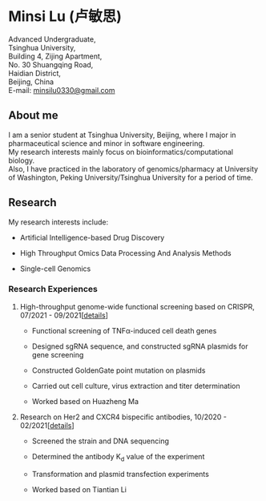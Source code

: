 
<td id="layout-content">
<div id="toptitle">
<h1>Minsi Lu (卢敏思) </h1>
</div>

<td align="left"><p>Advanced Undergraduate,<br />
Tsinghua University,<br />
Building 4, Zijing Apartment, <br />
No. 30 Shuangqing Road, <br />
Haidian District, <br />
Beijing, China <br /> 
E-mail: <a href="minsilu0330@gmail.com">minsilu0330@gmail.com</a></p>


<h2>About me</h2>
<p>I am a senior student at Tsinghua University, Beijing, where I major in pharmaceutical science and minor in software engineering.<br />
  My research interests mainly focus on bioinformatics/computational biology.<br />
  Also, I have practiced in the laboratory of genomics/pharmacy at University of Washington, Peking University/Tsinghua University for a period of time.
</p>

<h2 id="Research">Research</h2>
<p>My research interests include: </p>
<ul>
  <li><p>Artificial Intelligence-based Drug Discovery</p></li>
  <li><p>High Throughput Omics Data Processing And Analysis Methods</p></li>
  <li><p>Single-cell Genomics</p></li>
<!--   <li><p>Protein Structure Prediction</p></li> -->
</ul>
<h3>Research Experiences</h3>
<ol>
  <li><p>High-throughput genome-wide functional screening based on CRISPR, 07/2021 - 09/2021[<a href="slides/crispr.pdf">details</a>]</p></li>
  <ul>
    <li><p>Functional screening of TNFα-induced cell death genes</p></li>
    <li><p>Designed sgRNA sequence, and constructed sgRNA plasmids for gene screening</p></li>
    <li><p>Constructed GoldenGate point mutation on plasmids</p></li>
    <li><p>Carried out cell culture, virus extraction and titer determination</p></li>
    <li><p>Worked based on Huazheng Ma</p></li>
  </ul>
  <li><p>Research on Her2 and CXCR4 bispecific antibodies, 10/2020 - 02/2021[<a href="slides/antibody.pdf">details</a>]</p></li>
  <ul>
    <li><p>Screened the strain and DNA sequencing</p></li>
    <li><p>Determined the antibody K<sub>d</sub> value of the experiment</p></li>
    <li><p>Transformation and plasmid transfection experiments</p></li>
    <li><p>Worked based on Tiantian Li</p></li>
  </ul>
</ol>
